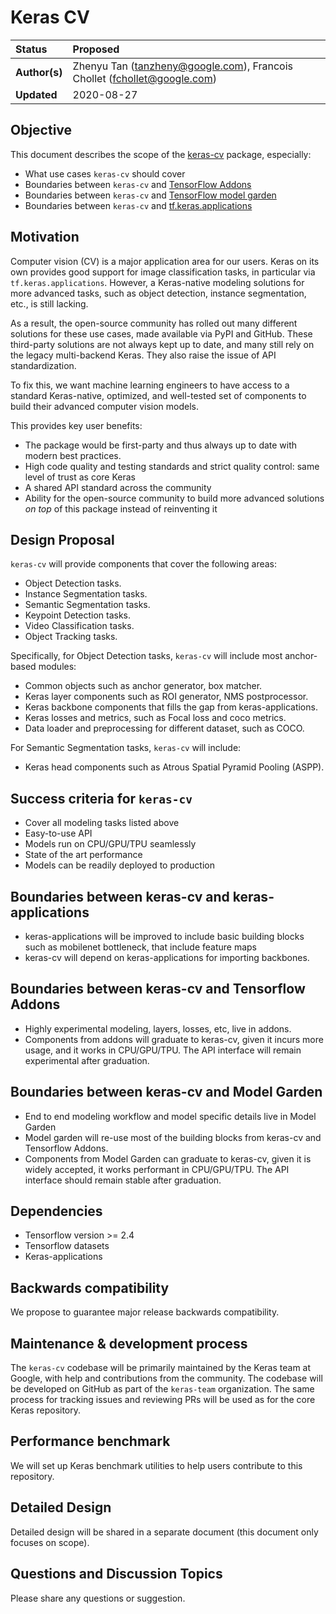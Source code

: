 # Keras CV

| Status        | Proposed      |
:-------------- |:---------------------------------------------------- |
| **Author(s)** | Zhenyu Tan (tanzheny@google.com), Francois Chollet (fchollet@google.com) |
| **Updated**   | 2020-08-27                                           |


## Objective

This document describes the scope of the [keras-cv](https://github.com/keras-team/keras-cv) package, especially:
- What use cases `keras-cv` should cover
- Boundaries between `keras-cv` and [TensorFlow Addons](https://github.com/tensorflow/addons)
- Boundaries between `keras-cv` and [TensorFlow model garden](https://github.com/tensorflow/models)
- Boundaries between `keras-cv` and [tf.keras.applications](https://keras.io/api/applications/)

## Motivation

Computer vision (CV) is a major application area for our users.
Keras on its own provides good support for image classification tasks, in particular via `tf.keras.applications`.
However, a Keras-native modeling solutions for more advanced tasks,
such as object detection, instance segmentation, etc., is still lacking.

As a result, the open-source community has rolled out many different solutions for these use cases,
made available via PyPI and GitHub. These third-party solutions are not always kept up to date, and
many still rely on the legacy multi-backend Keras. They also raise the issue of API standardization.

To fix this, we want machine learning engineers to have access to a standard Keras-native,
optimized, and well-tested set of components to build their advanced computer vision models.

This provides key user benefits:

- The package would be first-party and thus always up to date with modern best practices.
- High code quality and testing standards and strict quality control: same level of trust as core Keras
- A shared API standard across the community
- Ability for the open-source community to build more advanced solutions *on top* of this package instead of reinventing it

## Design Proposal

`keras-cv` will provide components that cover the following areas:

- Object Detection tasks.
- Instance Segmentation tasks.
- Semantic Segmentation tasks.
- Keypoint Detection tasks.
- Video Classification tasks.
- Object Tracking tasks.

Specifically, for Object Detection tasks, `keras-cv` will include most anchor-based modules:

- Common objects such as anchor generator, box matcher.
- Keras layer components such as ROI generator, NMS postprocessor.
- Keras backbone components that fills the gap from keras-applications.
- Keras losses and metrics, such as Focal loss and coco metrics.
- Data loader and preprocessing for different dataset, such as COCO.

For Semantic Segmentation tasks, `keras-cv` will include:

- Keras head components such as Atrous Spatial Pyramid Pooling (ASPP).

## Success criteria for `keras-cv`

- Cover all modeling tasks listed above
- Easy-to-use API
- Models run on CPU/GPU/TPU seamlessly
- State of the art performance
- Models can be readily deployed to production

## Boundaries between keras-cv and keras-applications

- keras-applications will be improved to include basic building blocks such as mobilenet bottleneck, that
 include feature maps
- keras-cv will depend on keras-applications for importing backbones.

## Boundaries between keras-cv and Tensorflow Addons

- Highly experimental modeling, layers, losses, etc, live in addons.
- Components from addons will graduate to keras-cv, given it incurs more usage,
 and it works in CPU/GPU/TPU. The API interface will remain experimental after graduation.

## Boundaries between keras-cv and Model Garden

- End to end modeling workflow and model specific details live in Model Garden
- Model garden will re-use most of the building blocks from keras-cv and Tensorflow Addons.
- Components from Model Garden can graduate to keras-cv, given it is widely accepted, 
 it works performant in CPU/GPU/TPU. The API interface should remain stable after graduation.

## Dependencies

- Tensorflow version >= 2.4
- Tensorflow datasets
- Keras-applications

## Backwards compatibility

We propose to guarantee major release backwards compatibility.

## Maintenance & development process

The `keras-cv` codebase will be primarily maintained by the Keras team at Google,
with help and contributions from the community. The codebase will be developed
on GitHub as part of the `keras-team` organization. The same process for tracking
issues and reviewing PRs will be used as for the core Keras repository.

## Performance benchmark

We will set up Keras benchmark utilities to help users contribute to this repository.

## Detailed Design

Detailed design will be shared in a separate document (this document only focuses on scope).

## Questions and Discussion Topics

Please share any questions or suggestion.
